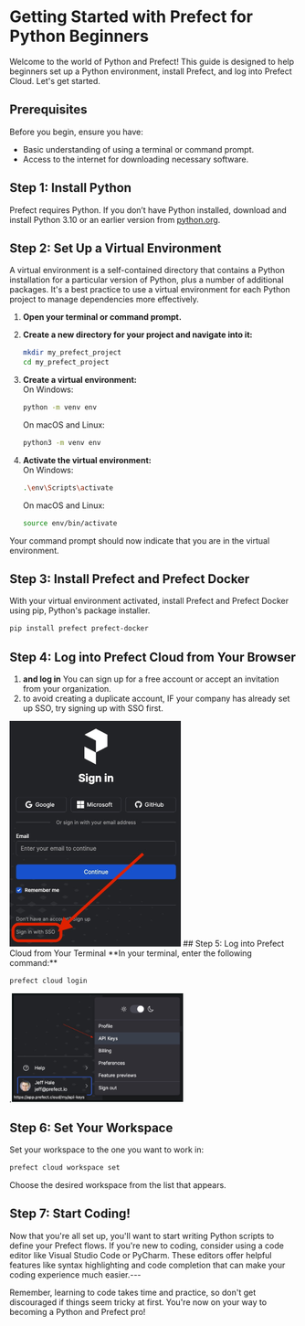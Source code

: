 # Getting Started with Prefect for Python Beginners

Welcome to the world of Python and Prefect! This guide is designed to help beginners set up a Python environment, install Prefect, and log into Prefect Cloud. Let's get started.
## Prerequisites

Before you begin, ensure you have:
- Basic understanding of using a terminal or command prompt.
- Access to the internet for downloading necessary software.
## Step 1: Install Python

Prefect requires Python. If you don’t have Python installed, download and install Python 3.10 or an earlier version from [python.org]().
## Step 2: Set Up a Virtual Environment

A virtual environment is a self-contained directory that contains a Python installation for a particular version of Python, plus a number of additional packages. It's a best practice to use a virtual environment for each Python project to manage dependencies more effectively. 
1. **Open your terminal or command prompt.** 
2. **Create a new directory for your project and navigate into it:** 

    ```bash
    mkdir my_prefect_project
    cd my_prefect_project
    ``` 
3. **Create a virtual environment:**  
    On Windows:

    ```bash
    python -m venv env
    ``` 
    On macOS and Linux:

    ```bash
    python3 -m venv env
    ``` 
4. **Activate the virtual environment:**  
    On Windows:

    ```bash
    .\env\Scripts\activate
    ``` 
    On macOS and Linux:

    ```bash
    source env/bin/activate
    ```

Your command prompt should now indicate that you are in the virtual environment.
## Step 3: Install Prefect and Prefect Docker

With your virtual environment activated, install Prefect and Prefect Docker using pip, Python's package installer.

```bash
pip install prefect prefect-docker
```


## Step 4: Log into Prefect Cloud from Your Browser 

1. **and log in**  You can sign up for a free account or accept an invitation from your organization. 
2. to avoid creating a duplicate account, IF your company has already set up SSO, try signing up with SSO first. 
<img src="images/sso_login_button.png" width="300"/>
## Step 5: Log into Prefect Cloud from Your Terminal 
**In your terminal, enter the following command:** 

```bash
prefect cloud login
``` 





*.*<img src="images/get_api_key.png" width="300"/>
## Step 6: Set Your Workspace

Set your workspace to the one you want to work in:

```bash
prefect cloud workspace set
```



Choose the desired workspace from the list that appears.
## Step 7: Start Coding!

Now that you're all set up, you'll want to start writing Python scripts to define your Prefect flows. If you're new to coding, consider using a code editor like Visual Studio Code or PyCharm. These editors offer helpful features like syntax highlighting and code completion that can make your coding experience much easier.---

Remember, learning to code takes time and practice, so don't get discouraged if things seem tricky at first. You're now on your way to becoming a Python and Prefect pro!